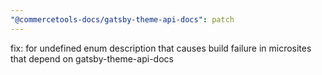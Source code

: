 ```yaml
---
"@commercetools-docs/gatsby-theme-api-docs": patch
---
```


fix: for undefined enum description that causes build failure in microsites that depend on gatsby-theme-api-docs
